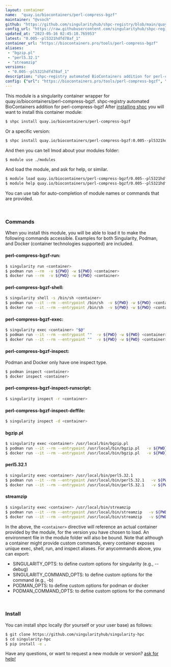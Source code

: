 ```yaml
---
layout: container
name:  "quay.io/biocontainers/perl-compress-bgzf"
maintainer: "@vsoch"
github: "https://github.com/singularityhub/shpc-registry/blob/main/quay.io/biocontainers/perl-compress-bgzf/container.yaml"
config_url: "https://raw.githubusercontent.com/singularityhub/shpc-registry/main/quay.io/biocontainers/perl-compress-bgzf/container.yaml"
updated_at: "2023-05-16 02:45:18.765953"
latest: "0.005--pl5321hdfd78af_1"
container_url: "https://biocontainers.pro/tools/perl-compress-bgzf"
aliases:
 - "bgzip.pl"
 - "perl5.32.1"
 - "streamzip"
versions:
 - "0.005--pl5321hdfd78af_1"
description: "shpc-registry automated BioContainers addition for perl-compress-bgzf"
config: {"url": "https://biocontainers.pro/tools/perl-compress-bgzf", "maintainer": "@vsoch", "description": "shpc-registry automated BioContainers addition for perl-compress-bgzf", "latest": {"0.005--pl5321hdfd78af_1": "sha256:2754dc1f40bdbbfccfab5c18b68108b35db3e0faefbeed3932ef417135384a43"}, "tags": {"0.005--pl5321hdfd78af_1": "sha256:2754dc1f40bdbbfccfab5c18b68108b35db3e0faefbeed3932ef417135384a43"}, "docker": "quay.io/biocontainers/perl-compress-bgzf", "aliases": {"bgzip.pl": "/usr/local/bin/bgzip.pl", "perl5.32.1": "/usr/local/bin/perl5.32.1", "streamzip": "/usr/local/bin/streamzip"}}
---
```


This module is a singularity container wrapper for quay.io/biocontainers/perl-compress-bgzf.
shpc-registry automated BioContainers addition for perl-compress-bgzf
After [installing shpc](#install) you will want to install this container module:


```bash
$ shpc install quay.io/biocontainers/perl-compress-bgzf
```

Or a specific version:

```bash
$ shpc install quay.io/biocontainers/perl-compress-bgzf:0.005--pl5321hdfd78af_1
```

And then you can tell lmod about your modules folder:

```bash
$ module use ./modules
```

And load the module, and ask for help, or similar.

```bash
$ module load quay.io/biocontainers/perl-compress-bgzf/0.005--pl5321hdfd78af_1
$ module help quay.io/biocontainers/perl-compress-bgzf/0.005--pl5321hdfd78af_1
```

You can use tab for auto-completion of module names or commands that are provided.

<br>

### Commands

When you install this module, you will be able to load it to make the following commands accessible.
Examples for both Singularity, Podman, and Docker (container technologies supported) are included.

#### perl-compress-bgzf-run:

```bash
$ singularity run <container>
$ podman run --rm  -v ${PWD} -w ${PWD} <container>
$ docker run --rm  -v ${PWD} -w ${PWD} <container>
```

#### perl-compress-bgzf-shell:

```bash
$ singularity shell -s /bin/sh <container>
$ podman run --it --rm --entrypoint /bin/sh  -v ${PWD} -w ${PWD} <container>
$ docker run --it --rm --entrypoint /bin/sh  -v ${PWD} -w ${PWD} <container>
```

#### perl-compress-bgzf-exec:

```bash
$ singularity exec <container> "$@"
$ podman run --it --rm --entrypoint ""  -v ${PWD} -w ${PWD} <container> "$@"
$ docker run --it --rm --entrypoint ""  -v ${PWD} -w ${PWD} <container> "$@"
```

#### perl-compress-bgzf-inspect:

Podman and Docker only have one inspect type.

```bash
$ podman inspect <container>
$ docker inspect <container>
```

#### perl-compress-bgzf-inspect-runscript:

```bash
$ singularity inspect -r <container>
```

#### perl-compress-bgzf-inspect-deffile:

```bash
$ singularity inspect -d <container>
```


#### bgzip.pl

```bash
$ singularity exec <container> /usr/local/bin/bgzip.pl
$ podman run --it --rm --entrypoint /usr/local/bin/bgzip.pl   -v ${PWD} -w ${PWD} <container> -c " $@"
$ docker run --it --rm --entrypoint /usr/local/bin/bgzip.pl   -v ${PWD} -w ${PWD} <container> -c " $@"
```


#### perl5.32.1

```bash
$ singularity exec <container> /usr/local/bin/perl5.32.1
$ podman run --it --rm --entrypoint /usr/local/bin/perl5.32.1   -v ${PWD} -w ${PWD} <container> -c " $@"
$ docker run --it --rm --entrypoint /usr/local/bin/perl5.32.1   -v ${PWD} -w ${PWD} <container> -c " $@"
```


#### streamzip

```bash
$ singularity exec <container> /usr/local/bin/streamzip
$ podman run --it --rm --entrypoint /usr/local/bin/streamzip   -v ${PWD} -w ${PWD} <container> -c " $@"
$ docker run --it --rm --entrypoint /usr/local/bin/streamzip   -v ${PWD} -w ${PWD} <container> -c " $@"
```



In the above, the `<container>` directive will reference an actual container provided
by the module, for the version you have chosen to load. An environment file in the
module folder will also be bound. Note that although a container
might provide custom commands, every container exposes unique exec, shell, run, and
inspect aliases. For anycommands above, you can export:

 - SINGULARITY_OPTS: to define custom options for singularity (e.g., --debug)
 - SINGULARITY_COMMAND_OPTS: to define custom options for the command (e.g., -b)
 - PODMAN_OPTS: to define custom options for podman or docker
 - PODMAN_COMMAND_OPTS: to define custom options for the command

<br>

### Install

You can install shpc locally (for yourself or your user base) as follows:

```bash
$ git clone https://github.com/singularityhub/singularity-hpc
$ cd singularity-hpc
$ pip install -e .
```

Have any questions, or want to request a new module or version? [ask for help!](https://github.com/singularityhub/singularity-hpc/issues)
